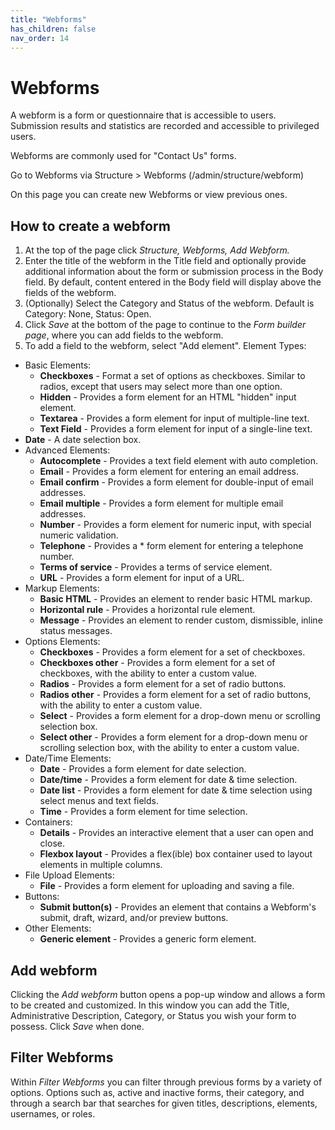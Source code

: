 ```yaml
---
title: "Webforms"
has_children: false
nav_order: 14
---
```


# Webforms

A webform is a form or questionnaire that is accessible to users. Submission results and statistics are recorded and accessible to privileged users.

Webforms are commonly used for "Contact Us" forms.

Go to Webforms via Structure > Webforms (/admin/structure/webform)

On this page you can create new Webforms or view previous ones.

## How to create a webform

1. At the top of the page click *Structure, Webforms, Add Webform.* 
2. Enter the title of the webform in the Title field and optionally provide additional information about the form or submission process in the Body field. By default, content entered in the Body field will display above the fields of the webform.
3. (Optionally) Select the Category and Status of the webform. Default is Category: None, Status: Open.
4. Click *Save* at the bottom of the page to continue to the *Form builder page*, where you can add fields to the webform.
5. To add a field to the webform, select "Add element".
Element Types:
  - Basic Elements:
    - **Checkboxes** - Format a set of options as checkboxes. Similar to radios, except that users may select more than one option.
    - **Hidden** - Provides a form element for an HTML "hidden" input element.
    - **Textarea** - Provides a form element for input of multiple-line text.
    - **Text Field** - Provides a form element for input of a single-line text.
   - **Date** - A date selection box.
  - Advanced Elements:
    - **Autocomplete** - Provides a text field element with auto completion.
    - **Email** - Provides a form element for entering an email address.
    - **Email confirm** - Provides a form element for double-input of email addresses.
    - **Email multiple** - Provides a form element for multiple email addresses.
    - **Number** - Provides a form element for numeric input, with special numeric validation.
    - **Telephone** - Provides a * form element for entering a telephone number.
    - **Terms of service** - Provides a terms of service element.
    - **URL** - Provides a form element for input of a URL.
  - Markup Elements:
    - **Basic HTML** - Provides an element to render basic HTML markup.
    - **Horizontal rule** - Provides a horizontal rule element.
    - **Message** - Provides an element to render custom, dismissible, inline status messages.
  - Options Elements:
    - **Checkboxes** - Provides a form element for a set of checkboxes.
    - **Checkboxes other** - Provides a form element for a set of checkboxes, with the ability to enter a custom value.
    - **Radios** - Provides a form element for a set of radio buttons.
    - **Radios other** - Provides a form element for a set of radio buttons, with the ability to enter a custom value.
    - **Select** - Provides a form element for a drop-down menu or scrolling selection box.
    - **Select other** - Provides a form element for a drop-down menu or scrolling selection box, with the ability to enter a custom value.
  - Date/Time Elements:
    - **Date** - Provides a form element for date selection.
    - **Date/time** - Provides a form element for date & time selection.
    - **Date list** - Provides a form element for date & time selection using select menus and text fields.
    - **Time** - Provides a form element for time selection.
  - Containers:
    - **Details** - Provides an interactive element that a user can open and close.
    - **Flexbox layout** - Provides a flex(ible) box container used to layout elements in multiple columns.
  - File Upload Elements:
    - **File** - Provides a form element for uploading and saving a file.
  - Buttons:
    - **Submit button(s)** - Provides an element that contains a Webform's submit, draft, wizard, and/or preview buttons.
  - Other Elements:
    - **Generic element** - Provides a generic form element.


## Add webform

Clicking the *Add webform* button opens a pop-up window and allows a form to be created and customized. In this window you can add the Title, Administrative Description, Category, or Status you wish your form to possess. Click *Save* when done.

## Filter Webforms

Within *Filter Webforms* you can filter through previous forms by a variety of options. Options such as, active and inactive forms, their category, and through a search bar that searches for given titles, descriptions, elements, usernames, or roles.
